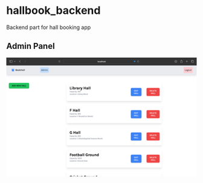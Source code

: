 # hallbook_backend
Backend part for hall booking app

## Admin Panel
![admin panel](https://github.com/nischalmainali21/hallbook_final/blob/main/1.png?raw=true)

